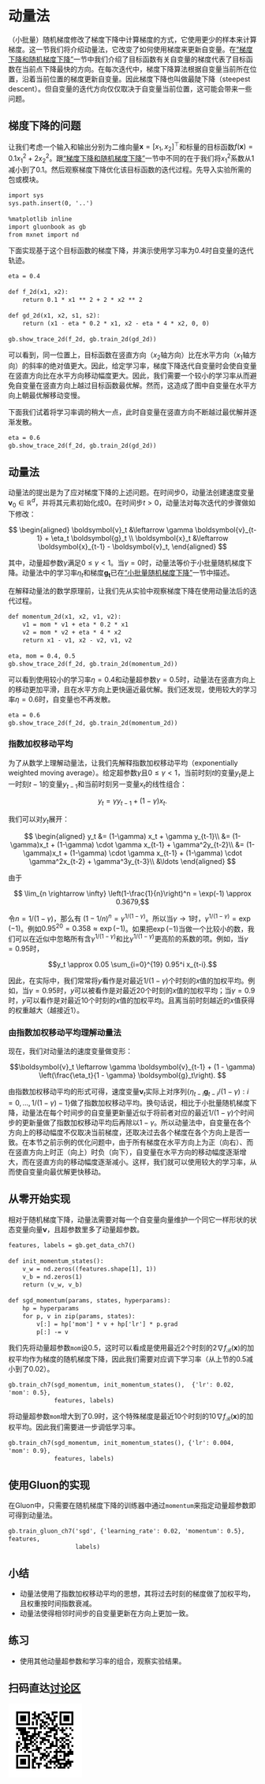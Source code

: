 # 动量法

（小批量）随机梯度修改了梯度下降中计算梯度的方式，它使用更少的样本来计算梯度。这一节我们将介绍动量法，它改变了如何使用梯度来更新自变量。在[“梯度下降和随机梯度下降”](./gd-sgd.md)一节中我们介绍了目标函数有关自变量的梯度代表了目标函数在当前点下降最快的方向。在每次迭代中，梯度下降算法根据自变量当前所在位置，沿着当前位置的梯度更新自变量。因此梯度下降也叫做最陡下降（steepest descent）。但自变量的迭代方向仅仅取决于自变量当前位置，这可能会带来一些问题。

## 梯度下降的问题

让我们考虑一个输入和输出分别为二维向量$\boldsymbol{x} = [x_1, x_2]^\top$和标量的目标函数$f(\boldsymbol{x})=0.1x_1^2+2x_2^2$。跟[“梯度下降和随机梯度下降”](./gd-sgd.md)一节中不同的在于我们将$x_1^2$系数从$1$减小到了$0.1$。然后观察梯度下降优化该目标函数的迭代过程。先导入实验所需的包或模块。

```{.python .input  n=2}
import sys
sys.path.insert(0, '..')

%matplotlib inline
import gluonbook as gb
from mxnet import nd
```

下面实现基于这个目标函数的梯度下降，并演示使用学习率为$0.4$时自变量的迭代轨迹。

```{.python .input  n=3}
eta = 0.4

def f_2d(x1, x2):
    return 0.1 * x1 ** 2 + 2 * x2 ** 2

def gd_2d(x1, x2, s1, s2):
    return (x1 - eta * 0.2 * x1, x2 - eta * 4 * x2, 0, 0)

gb.show_trace_2d(f_2d, gb.train_2d(gd_2d))
```

可以看到，同一位置上，目标函数在竖直方向（$x_2$轴方向）比在水平方向（$x_1$轴方向）的斜率的绝对值更大。因此，给定学习率，梯度下降迭代自变量时会使自变量在竖直方向比在水平方向移动幅度更大。因此，我们需要一个较小的学习率从而避免自变量在竖直方向上越过目标函数最优解。然而，这造成了图中自变量在水平方向上朝最优解移动变慢。

下面我们试着将学习率调的稍大一点，此时自变量在竖直方向不断越过最优解并逐渐发散。

```{.python .input  n=4}
eta = 0.6
gb.show_trace_2d(f_2d, gb.train_2d(gd_2d))
```

## 动量法

动量法的提出是为了应对梯度下降的上述问题。在时间步$0$，动量法创建速度变量$\boldsymbol{v}_0\in\mathbb{R}^d$，并将其元素初始化成0。在时间步$t>0$，动量法对每次迭代的步骤做如下修改：

$$
\begin{aligned}
\boldsymbol{v}_t &\leftarrow \gamma \boldsymbol{v}_{t-1} + \eta_t \boldsymbol{g}_t \\
\boldsymbol{x}_t &\leftarrow \boldsymbol{x}_{t-1} - \boldsymbol{v}_t,
\end{aligned}
$$

其中，动量超参数$\gamma$满足$0 \leq \gamma < 1$。当$\gamma=0$时，动量法等价于小批量随机梯度下降。动量法中的学习率$\eta_t$和梯度$\boldsymbol{g_t}$已在[“小批量随机梯度下降”](minibatch-sgd.md)一节中描述。

在解释动量法的数学原理前，让我们先从实验中观察梯度下降在使用动量法后的迭代过程。

```{.python .input  n=5}
def momentum_2d(x1, x2, v1, v2):
    v1 = mom * v1 + eta * 0.2 * x1
    v2 = mom * v2 + eta * 4 * x2
    return x1 - v1, x2 - v2, v1, v2

eta, mom = 0.4, 0.5
gb.show_trace_2d(f_2d, gb.train_2d(momentum_2d))
```

可以看到使用较小的学习率$\eta=0.4$和动量超参数$\gamma=0.5$时，动量法在竖直方向上的移动更加平滑，且在水平方向上更快逼近最优解。我们还发现，使用较大的学习率$\eta=0.6$时，自变量也不再发散。

```{.python .input  n=11}
eta = 0.6
gb.show_trace_2d(f_2d, gb.train_2d(momentum_2d))
```

### 指数加权移动平均

为了从数学上理解动量法，让我们先解释指数加权移动平均（exponentially weighted moving average）。给定超参数$\gamma$且$0 \leq \gamma < 1$，当前时刻$t$的变量$y_t$是上一时刻$t-1$的变量$y_{t-1}$和当前时刻另一变量$x_t$的线性组合：

$$y_t = \gamma y_{t-1} + (1-\gamma) x_t.$$

我们可以对$y_t$展开：

$$
\begin{aligned}
y_t  &= (1-\gamma) x_t + \gamma y_{t-1}\\
         &= (1-\gamma)x_t + (1-\gamma) \cdot \gamma x_{t-1} + \gamma^2y_{t-2}\\
         &= (1-\gamma)x_t + (1-\gamma) \cdot \gamma x_{t-1} + (1-\gamma) \cdot \gamma^2x_{t-2} + \gamma^3y_{t-3}\\
         &\ldots
\end{aligned}
$$

由于

$$ \lim_{n \rightarrow \infty}  \left(1-\frac{1}{n}\right)^n = \exp(-1) \approx 0.3679,$$

令$n = 1/(1-\gamma)$，那么有 $\left(1-1/n\right)^n = \gamma^{1/(1-\gamma)}$。所以当$\gamma \rightarrow 1$时，$\gamma^{1/(1-\gamma)}=\exp(-1)$。例如$0.95^{20} = 0.358 \approx \exp(-1)$。如果把$\exp(-1)$当做一个比较小的数，我们可以在近似中忽略所有含$\gamma^{1/(1-\gamma)}$和比$\gamma^{1/(1-\gamma)}$更高阶的系数的项。例如，当$\gamma=0.95$时，

$$y_t \approx 0.05 \sum_{i=0}^{19} 0.95^i x_{t-i}.$$

因此，在实际中，我们常常将$y$看作是对最近$1/(1-\gamma)$个时刻的$x$值的加权平均。例如，当$\gamma = 0.95$时，$y$可以被看作是对最近20个时刻的$x$值的加权平均；当$\gamma = 0.9$时，$y$可以看作是对最近10个时刻的$x$值的加权平均。且离当前时刻越近的$x$值获得的权重越大（越接近1）。


### 由指数加权移动平均理解动量法

现在，我们对动量法的速度变量做变形：

$$\boldsymbol{v}_t \leftarrow \gamma \boldsymbol{v}_{t-1} + (1 - \gamma) \left(\frac{\eta_t}{1 - \gamma} \boldsymbol{g}_t\right). $$

由指数加权移动平均的形式可得，速度变量$\boldsymbol{v}_t$实际上对序列$\{\eta_{t-i}\boldsymbol{g}_{t-i} /(1-\gamma):i=0,\ldots,1/(1-\gamma)-1\}$做了指数加权移动平均。换句话说，相比于小批量随机梯度下降，动量法在每个时间步的自变量更新量近似于将前者对应的最近$1/(1-\gamma)$个时间步的更新量做了指数加权移动平均后再除以$1-\gamma$。所以动量法中，自变量在各个方向上的移动幅度不仅取决当前梯度，还取决过去各个梯度在各个方向上是否一致。在本节之前示例的优化问题中，由于所有梯度在水平方向上为正（向右）、而在竖直方向上时正（向上）时负（向下），自变量在水平方向的移动幅度逐渐增大，而在竖直方向的移动幅度逐渐减小。这样，我们就可以使用较大的学习率，从而使自变量向最优解更快移动。


## 从零开始实现

相对于随机梯度下降，动量法需要对每一个自变量向量维护一个同它一样形状的状态变量向量$\boldsymbol{v}$，且超参数里多了动量超参数。

```{.python .input  n=13}
features, labels = gb.get_data_ch7()

def init_momentum_states():
    v_w = nd.zeros((features.shape[1], 1))
    v_b = nd.zeros(1)
    return (v_w, v_b)

def sgd_momentum(params, states, hyperparams):
    hp = hyperparams 
    for p, v in zip(params, states):
        v[:] = hp['mom'] * v + hp['lr'] * p.grad
        p[:] -= v
```

我们先将动量超参数`mom`设0.5，这时可以看成是使用最近2个时刻的$2\nabla f_\mathcal{B}(\boldsymbol{x})$的加权平均作为梯度的随机梯度下降，因此我们需要对应调下学习率（从上节的0.5减小到了0.02）。

```{.python .input  n=15}
gb.train_ch7(sgd_momentum, init_momentum_states(),  {'lr': 0.02, 'mom': 0.5},
             features, labels)
```

将动量超参数`mom`增大到了0.9时，这个特殊梯度是最近10个时刻的$10\nabla f_\mathcal{B}(\boldsymbol{x})$的加权平均。因此我们需要进一步调低学习率。

```{.python .input  n=8}
gb.train_ch7(sgd_momentum, init_momentum_states(), {'lr': 0.004, 'mom': 0.9},
             features, labels)
```

## 使用Gluon的实现

在Gluon中，只需要在随机梯度下降的训练器中通过`momentum`来指定动量超参数即可得到动量法。

```{.python .input  n=9}
gb.train_gluon_ch7('sgd', {'learning_rate': 0.02, 'momentum': 0.5}, features,
                   labels)
```

## 小结

* 动量法使用了指数加权移动平均的思想，其将过去时刻的梯度做了加权平均，且权重按时间指数衰减。
* 动量法使得相邻时间步的自变量更新在方向上更加一致。

## 练习

* 使用其他动量超参数和学习率的组合，观察实验结果。


## 扫码直达[讨论区](https://discuss.gluon.ai/t/topic/1879)


![](../img/qr_momentum.svg)

